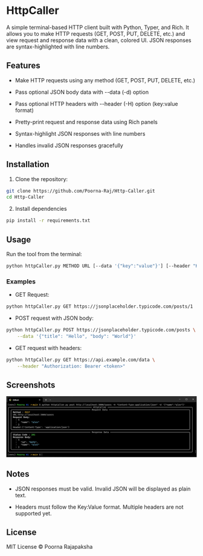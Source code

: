 # HttpCaller

A simple terminal-based HTTP client built with Python, Typer, and Rich. It allows you to make HTTP requests (GET, POST, PUT, DELETE, etc.) and view request and response data with a clean, colored UI. JSON responses are syntax-highlighted with line numbers.

## Features

- Make HTTP requests using any method (GET, POST, PUT, DELETE, etc.)

- Pass optional JSON body data with --data (-d) option

- Pass optional HTTP headers with --header (-H) option (key:value format)

- Pretty-print request and response data using Rich panels

- Syntax-highlight JSON responses with line numbers

- Handles invalid JSON responses gracefully

## Installation

1. Clone the repository:

```bash
git clone https://github.com/Poorna-Raj/Http-Caller.git
cd Http-Caller
```

2. Install dependencies

```bash
pip install -r requirements.txt
```

## Usage

Run the tool from the terminal:

```bash
python httpCaller.py METHOD URL [--data '{"key":"value"}'] [--header "Key:Value"]
```

### Examples

- GET Request:

```bash
python httpCaller.py GET https://jsonplaceholder.typicode.com/posts/1
```

- POST request with JSON body:

```bash
python httpCaller.py POST https://jsonplaceholder.typicode.com/posts \
    --data '{"title": "Hello", "body": "World"}'
```

- GET request with headers:

```bash
python httpCaller.py GET https://api.example.com/data \
    --header "Authorization: Bearer <token>"
```

## Screenshots

![Screenshot of Post Request](assets/25-08-22.png)

## Notes

- JSON responses must be valid. Invalid JSON will be displayed as plain text.

- Headers must follow the Key:Value format. Multiple headers are not supported yet.

## License

MIT License © Poorna Rajapaksha
